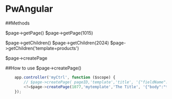 PwAngular
=========

##Methods

$page->getPage()
$page->getPage(1015)
 
$page->getChildren()
$page->getChildren(2024)
$page->getChildren('template=products')

$page->createPage

##How to use $page->createPage()
```javascript
	app.controller('myCtrl', function ($scope) {
	  	// $page->createPage( pageID,'template','title', '{"fieldName":"value"}')
	  	<?=$page->createPage(1077,'mytemplate','The Title', '{"body":"text in body"}')?>;
	});
```
